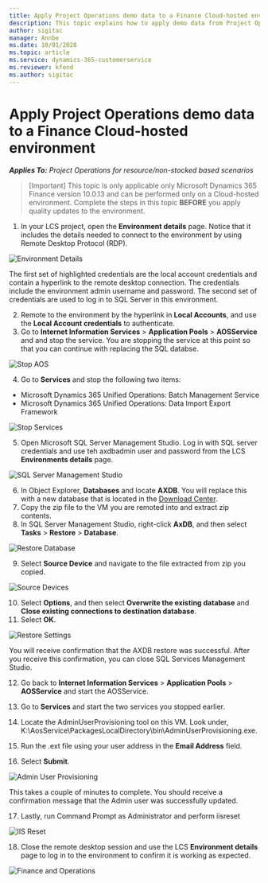 ```yaml
---
title: Apply Project Operations demo data to a Finance Cloud-hosted environment
description: This topic explains how to apply demo data from Project Operations to a Dynamics 365 Finance Cloud-hosted environment.
author: sigitac
manager: Annbe
ms.date: 10/01/2020
ms.topic: article
ms.service: dynamics-365-customerservice
ms.reviewer: kfend 
ms.author: sigitac
---
```


# Apply Project Operations demo data to a Finance Cloud-hosted environment

_**Applies To:** Project Operations for resource/non-stocked based scenarios_

>[Important]
> This topic is only applicable only Microsoft Dynamics 365 Finance version 10.0.13 and can be performed only on a Cloud-hosted environment. Complete the steps in this topic **BEFORE** you apply quality updates to the environment.

1. In your LCS project, open the **Environment details** page. Notice that it includes the details needed to connect to the environment by using Remote Desktop Protocol (RDP).

![Environment Details](./media/1EnvironmentDetails.png)

The first set of highlighted credentials are the local account credentials and contain a hyperlink to the remote desktop connection. The credentials include the environment admin username and password. The second set of credentials are used to log in to SQL Server in this environment.

2. Remote to the environment by the hyperlink in **Local Accounts**, and use the **Local Account credentials** to authenticate.
3. Go to **Internet Information Services** > **Application Pools** > **AOSService** and and stop the service. You are stopping the service at this point so that you can continue with replacing the SQL databse.

![Stop AOS](./media/2StopAOS.png)

4. Go to **Services** and stop the following two items:

- Microsoft Dynamics 365 Unified Operations: Batch Management Service
- Microsoft Dynamics 365 Unified Operations: Data Import Export Framework

![Stop Services](./media/3StopServices.png)

5. Open Microsoft SQL Server Management Studio. Log in with SQL server credentials and use teh axdbadmin user and password from the LCS **Environments details** page.

![SQL Server Management Studio](./media/4SSMS.png)

6. In Object Explorer, **Databases** and locate **AXDB**. You will replace this with a new database that is located in the [Download Center](https://download.microsoft.com/download/1/a/3/1a314bd2-b082-4a87-abdc-1ba26c92b63d/ProjOpsDemoDataFOGARelease.zip). 
7. Copy the zip file to the VM you are remoted into and extract zip contents.
8. In SQL Server Management Studio, right-click **AxDB**, and then select **Tasks** > **Restore** > **Database**.

![Restore Database](./media/5RestoreDatabase.png)

9. Select **Source Device** and navigate to the file extracted from zip you copied.

![Source Devices](./media/6SourceDevice.png)

10. Select **Options**, and then select **Overwrite the existing database** and **Close existing connections to destination database**. 
11. Select **OK**.

![Restore Settings](./media/7RestoreSetting.png)

You will receive confirmation that the AXDB restore was successful. After you receive this confirmation, you can close SQL Services Management Studio.

12. Go back to **Internet Information Services** > **Application Pools** > **AOSService** and start the AOSService.
13. Go to **Services** and start the two services you stopped earlier.

14. Locate the AdminUserProvisioning tool on this VM. Look under, K:\AosService\PackagesLocalDirectory\bin\AdminUserProvisioning.exe.
15. Run the .ext file using your user address in the **Email Address** field. 
16. Select **Submit**.

![Admin User Provisioning](./media/8AdminUserProvisioning.png)

This takes a couple of minutes to complete. You should receive a confirmation message that the Admin user was successfully updated.

17. Lastly, run Command Prompt as Administrator and perform iisreset

![IIS Reset](./media/9IISReset.png)

18. Close the remote desktop session and use the LCS **Environment details** page to log in to the environment to confirm it is working as expected.

![Finance and Operations](./media/10FinanceAndOperations.png)
